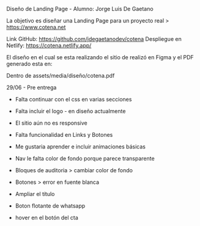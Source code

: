Diseño de Landing Page - Alumno: Jorge Luis De Gaetano

La objetivo es diseñar una Landing Page para un proyecto real > https://www.cotena.net

Link GitHub: https://github.com/jdegaetanodev/cotena
Despliegue en Netlify: https://cotena.netlify.app/


El diseño en el cual se esta realizando el sitio de realizó en Figma y el PDF generado esta en:

Dentro de assets/media/diseño/cotena.pdf

29/06 - Pre entrega

- Falta continuar con el css en varias secciones
- Falta incluir el logo - en diseño actualmente
- El sitio aún no es responsive
- Falta funcionalidad en Links y Botones
- Me gustaria aprender e incluir animaciones básicas


- Nav le falta color de fondo porque parece transparente
- Bloques de auditoria > cambiar color de fondo
- Botones > error en fuente blanca
- Ampliar el título
- Boton flotante de whatsapp
- hover en el botón del cta